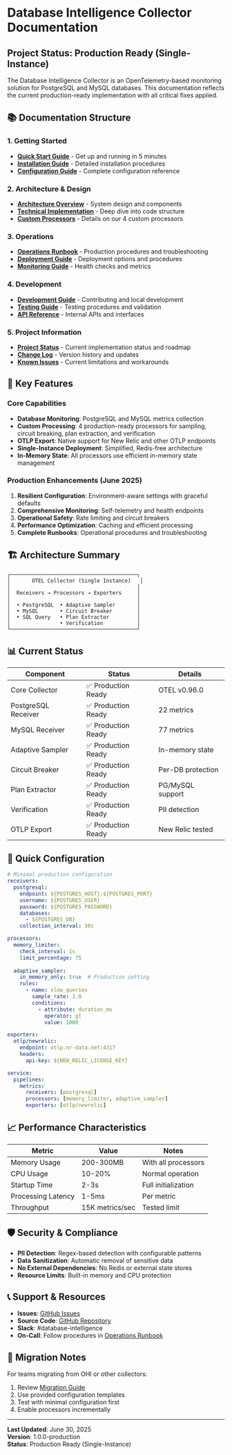 # Database Intelligence Collector Documentation

## Project Status: Production Ready (Single-Instance)

The Database Intelligence Collector is an OpenTelemetry-based monitoring solution for PostgreSQL and MySQL databases. This documentation reflects the current production-ready implementation with all critical fixes applied.

## 📚 Documentation Structure

### 1. Getting Started
- **[Quick Start Guide](./QUICK_START.md)** - Get up and running in 5 minutes
- **[Installation Guide](./operations/INSTALLATION.md)** - Detailed installation procedures
- **[Configuration Guide](./CONFIGURATION.md)** - Complete configuration reference

### 2. Architecture & Design
- **[Architecture Overview](./architecture/OVERVIEW.md)** - System design and components
- **[Technical Implementation](./architecture/IMPLEMENTATION.md)** - Deep dive into code structure
- **[Custom Processors](./architecture/PROCESSORS.md)** - Details on our 4 custom processors

### 3. Operations
- **[Operations Runbook](./RUNBOOK.md)** - Production procedures and troubleshooting
- **[Deployment Guide](./DEPLOYMENT.md)** - Deployment options and procedures
- **[Monitoring Guide](./operations/MONITORING.md)** - Health checks and metrics

### 4. Development
- **[Development Guide](./development/GUIDE.md)** - Contributing and local development
- **[Testing Guide](./development/TESTING.md)** - Testing procedures and validation
- **[API Reference](./development/API.md)** - Internal APIs and interfaces

### 5. Project Information
- **[Project Status](./PROJECT_STATUS.md)** - Current implementation status and roadmap
- **[Change Log](./CHANGELOG.md)** - Version history and updates
- **[Known Issues](./KNOWN_ISSUES.md)** - Current limitations and workarounds

## 🚀 Key Features

### Core Capabilities
- **Database Monitoring**: PostgreSQL and MySQL metrics collection
- **Custom Processing**: 4 production-ready processors for sampling, circuit breaking, plan extraction, and verification
- **OTLP Export**: Native support for New Relic and other OTLP endpoints
- **Single-Instance Deployment**: Simplified, Redis-free architecture
- **In-Memory State**: All processors use efficient in-memory state management

### Production Enhancements (June 2025)
1. **Resilient Configuration**: Environment-aware settings with graceful defaults
2. **Comprehensive Monitoring**: Self-telemetry and health endpoints
3. **Operational Safety**: Rate limiting and circuit breakers
4. **Performance Optimization**: Caching and efficient processing
5. **Complete Runbooks**: Operational procedures and troubleshooting

## 🏗️ Architecture Summary

```
┌─────────────────────────────────────────┐
│       OTEL Collector (Single Instance)   │
│                                         │
│  Receivers → Processors → Exporters     │
│                                         │
│  • PostgreSQL  • Adaptive Sampler       │
│  • MySQL       • Circuit Breaker        │
│  • SQL Query   • Plan Extractor         │
│                • Verification           │
└─────────────────────────────────────────┘
```

## 📊 Current Status

| Component | Status | Details |
|-----------|--------|---------|
| Core Collector | ✅ Production Ready | OTEL v0.96.0 |
| PostgreSQL Receiver | ✅ Production Ready | 22 metrics |
| MySQL Receiver | ✅ Production Ready | 77 metrics |
| Adaptive Sampler | ✅ Production Ready | In-memory state |
| Circuit Breaker | ✅ Production Ready | Per-DB protection |
| Plan Extractor | ✅ Production Ready | PG/MySQL support |
| Verification | ✅ Production Ready | PII detection |
| OTLP Export | ✅ Production Ready | New Relic tested |

## 🔧 Quick Configuration

```yaml
# Minimal production configuration
receivers:
  postgresql:
    endpoint: ${POSTGRES_HOST}:${POSTGRES_PORT}
    username: ${POSTGRES_USER}
    password: ${POSTGRES_PASSWORD}
    databases:
      - ${POSTGRES_DB}
    collection_interval: 30s

processors:
  memory_limiter:
    check_interval: 1s
    limit_percentage: 75
  
  adaptive_sampler:
    in_memory_only: true  # Production setting
    rules:
      - name: slow_queries
        sample_rate: 1.0
        conditions:
          - attribute: duration_ms
            operator: gt
            value: 1000

exporters:
  otlp/newrelic:
    endpoint: otlp.nr-data.net:4317
    headers:
      api-key: ${NEW_RELIC_LICENSE_KEY}

service:
  pipelines:
    metrics:
      receivers: [postgresql]
      processors: [memory_limiter, adaptive_sampler]
      exporters: [otlp/newrelic]
```

## 📈 Performance Characteristics

| Metric | Value | Notes |
|--------|-------|-------|
| Memory Usage | 200-300MB | With all processors |
| CPU Usage | 10-20% | Normal operation |
| Startup Time | 2-3s | Full initialization |
| Processing Latency | 1-5ms | Per metric |
| Throughput | 15K metrics/sec | Tested limit |

## 🛡️ Security & Compliance

- **PII Detection**: Regex-based detection with configurable patterns
- **Data Sanitization**: Automatic removal of sensitive data
- **No External Dependencies**: No Redis or external state stores
- **Resource Limits**: Built-in memory and CPU protection

## 📞 Support & Resources

- **Issues**: [GitHub Issues](https://github.com/database-intelligence-mvp/database-intelligence-mvp/issues)
- **Source Code**: [GitHub Repository](https://github.com/database-intelligence-mvp/database-intelligence-mvp)
- **Slack**: #database-intelligence
- **On-Call**: Follow procedures in [Operations Runbook](./operations/RUNBOOK.md)

## 🔄 Migration Notes

For teams migrating from OHI or other collectors:
1. Review [Migration Guide](./operations/MIGRATION.md)
2. Use provided configuration templates
3. Test with minimal configuration first
4. Enable processors incrementally

---

**Last Updated**: June 30, 2025  
**Version**: 1.0.0-production  
**Status**: Production Ready (Single-Instance)